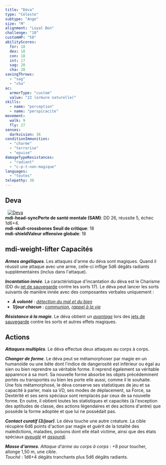 ```yaml
---
title: "Déva"
type: "Céleste"
subtype: "Ange"
size: "M"
alignment: "Loyal Bon"
challenge: "10"
customHP: "58"
abilityScores:
  for: 18
  dex: 18
  con: 18
  int: 17
  sag: 20
  cha: 20
savingThrows:
  - "sag"
  - "cha"
ac:
  armorType: "custom"
  value: "22 (armure naturelle)"
skills:
  - name: "perception"
  - name: "perspicacite"
movement:
  walk: 9
  fly: 27
senses:
  darkvision: 36
conditionImmunities:
  - "charme"
  - "terrorise"
  - "epuise"
damageTypeResistances:
  - "radiant"
  - "c-p-t-non-magique"
languages:
  - "toutes"
telepathy: 36
---
```

## Deva
&nbsp;
[![Deva](https://www.douaratil.fr/illustrations/celeste/deva300.jpeg)](https://www.douaratil.fr/illustrations/celeste/deva.jpeg)  
**<v-icon>mdi-head-sync</v-icon>Perte de santé mentale (SAM)**: DD 26, réussite 5, échec 1d6+4.  
**<v-icon>mdi-skull-crossbones</v-icon> Seuil de critique**: 18      
**<v-icon>mdi-shield</v-icon>Valeur offensive globale**: 18   
## <v-icon>mdi-weight-lifter</v-icon> Capacités
_**Armes angéliques**_. Les attaques d'arme du déva sont magiques. Quand il réussit une attaque avec une arme, celle-ci inflige 5d6 dégâts radiants supplémentaires (inclus dans l'attaque).

_**Incantation innée**_. La caractéristique d'incantation du déva est le Charisme (DD du [jet de sauvegarde](/utiliser-les-caracteristiques/#jets-de-sauvegarde) contre les sorts 17). Le déva peut lancer les sorts suivants de manière innée avec des composantes verbales uniquement :  
* _**À volonté**_ : [_détection du mal et du bien_](/grimoire/detection-du-mal-et-du-bien/)  
* _**1/jour chacun**_ : [_communion_](/grimoire/communion/), [_rappel à la vie_](/grimoire/rappel-a-la-vie/)

_**Résistance à la magie**_. Le déva obtient un [_avantage_](/utiliser-les-caracteristiques/#avantage-et-desavantage) lors des [jets de sauvegarde](/utiliser-les-caracteristiques/#jets-de-sauvegarde) contre les sorts et autres effets magiques.

## Actions
_**Attaques multiples**_. Le déva effectue deux attaques au corps à corps.

_**Changer de forme**_. Le déva peut se métamorphoser par magie en un humanoïde ou une bête dont l'indice de dangerosité est inférieur ou égal au sien ou bien reprendre sa véritable forme. Il reprend également sa véritable apparence à sa mort. Sa nouvelle forme absorbe les objets précédemment portés ou transportés ou bien les porte elle aussi, comme il le souhaite.  
Une fois métamorphosé, le déva conserve ses statistiques de jeu et sa capacité à parler, mais sa VD, ses modes de déplacement, sa Force, sa Dextérité et ses sens spéciaux sont remplacés par ceux de sa nouvelle forme. En outre, il obtient toutes les statistiques et capacités (à l'exception des aptitudes de classe, des actions légendaires et des actions d'antre) que possède la forme adoptée et que lui ne possédait pas.

_**Contact curatif (3/jour)**_. Le déva touche une autre créature. La cible récupère 6d6 points d'action par magie et guérit de la totalité des malédictions, maladies, poisons dont elle était victime, ainsi que des états spéciaux [_aveuglé_](/gerer-la-sante-du-personnage/#aveugle) et [_assourdi_](/gerer-la-sante-du-personnage/#assourdi).

_**Masse d'armes**_. _Attaque d'arme au corps à corps_ : +8 pour toucher, allonge 1,50 m, une cible.  
_Touché_ : 1d6+4 dégâts tranchants plus 5d6 dégâts radiants.
